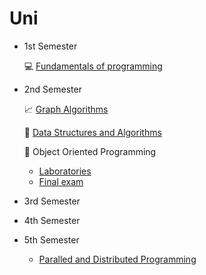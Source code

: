 # Uni

* 1st Semester

  💻 [Fundamentals of programming](https://github.com/TeoMoisi/python-projects)

* 2nd Semester

  📈 [Graph Algorithms](https://github.com/TeoMoisi/graph-algorithms)
  
  🔗 [Data Structures and Algorithms](https://github.com/TeoMoisi/BinaryTree)
  
  🌈 Object Oriented Programming

     * [Laboratories](https://github.com/TeoMoisi/qt_project)
     * [Final exam](https://github.com/TeoMoisi/final_exam)

* 3rd Semester

* 4th Semester

* 5th Semester
 
  * [Paralled and Distributed Programming](https://github.com/TeoMoisi/PPD)
